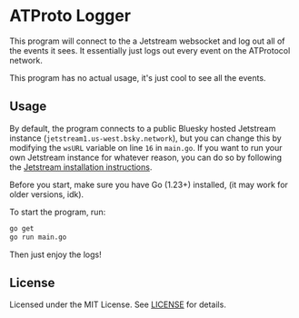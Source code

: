 # ATProto Logger

This program will connect to the a Jetstream websocket and log out all of the events it sees. It essentially just logs out every event on the ATProtocol network.

This program has no actual usage, it's just cool to see all the events.

## Usage

By default, the program connects to a public Bluesky hosted Jetstream instance (`jetstream1.us-west.bsky.network`), but you can change this by modifying the `wsURL` variable on line `16` in `main.go`. If you want to run your own Jetstream instance for whatever reason, you can do so by following the [Jetstream installation instructions](https://github.com/bluesky-social/jetstream).

Before you start, make sure you have Go (1.23+) installed, (it may work for older versions, idk).

To start the program, run:

```bash
go get
go run main.go
```

Then just enjoy the logs!

## License

Licensed under the MIT License. See [LICENSE](LICENSE) for details.
